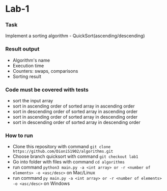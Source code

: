 # Lab-1
### Task
Implement a sorting algorithm - QuickSort(ascending/descending)

  ### Result output
  + Algorithm's name
  + Execution time
  + Counters: swaps, comparisons 
  + Sorting result
  
  ###  Code must be covered with tests
  + sort the input array
  + sort in ascending order of sorted array in ascending order
  + sort in descending order of sorted array in ascending order
  + sort in ascending order of sorted array in descending order
  + sort in descending order of sorted array in descending order
  
  ### How to run
  + Clone this repository with command `git clone https://github.com/DioniS1902/algorithms.git`
  + Choose branch quicksort with command `git checkout lab1`
  + Go into folder with files with command `cd algorithms`
  + run command `python3 main.py -a <int array> or -r <number of elements> -o <asc/desc>` on Mac/Linux
  + run command `py main.py -a <int array> or -r <number of elements> -o <asc/desc>` on Windows
